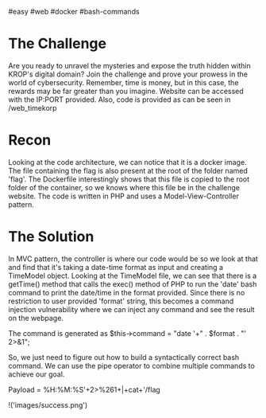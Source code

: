 #easy #web #docker #bash-commands

# The Challenge
Are you ready to unravel the mysteries and expose the truth hidden within KROP's digital domain? Join the challenge and prove your prowess in the world of cybersecurity. Remember, time is money, but in this case, the rewards may be far greater than you imagine.
Website can be accessed with the IP:PORT provided.
Also, code is provided as can be seen in /web_timekorp

# Recon
Looking at the code architecture, we can notice that it is a docker image. The file containing the flag is also present at the root of the folder named 'flag'. The Dockerfile interestingly shows that this file is copied to the root folder of the container, so we knows where this file be in the challenge website.
The code is written in PHP and uses a Model-View-Controller pattern.

# The Solution
In MVC pattern, the controller is where our code would be so we look at that and find that it's taking a date-time format as input and creating a TimeModel object. Looking at the TimeModel file, we can see that there is a getTime() method that calls the exec() method of PHP to run the 'date' bash command to print the date/time in the format provided. Since there is no restriction to user provided 'format' string, this becomes a command injection vulnerability where we can inject any command and see the result on the webpage.

The command is generated as
$this->command = "date '+" . $format . "' 2>&1";

So, we just need to figure out how to build a syntactically correct bash command. We can use the pipe operator to combine multiple commands to achieve our goal.

Payload = %H:%M:%S'+2>%261+|+cat+'/flag

!('images/success.png')
